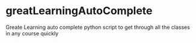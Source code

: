 # greatLearningAutoComplete
Greate Learning auto complete python script to get through all the classes in any course quickly
